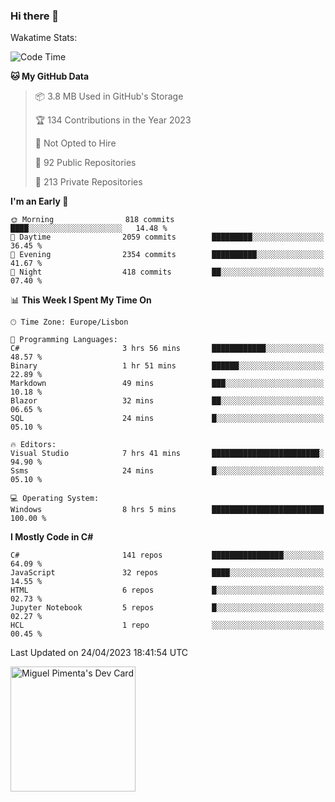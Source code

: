 ### Hi there 👋

<!--
**miguelpimenta/miguelpimenta** is a ✨ _special_ ✨ repository because its `README.md` (this file) appears on your GitHub profile.

Here are some ideas to get you started:

- 🔭 I’m currently working on ...
- 🌱 I’m currently learning ...
- 👯 I’m looking to collaborate on ...
- 🤔 I’m looking for help with ...
- 💬 Ask me about ...
- 📫 How to reach me: ...
- 😄 Pronouns: ...
- ⚡ Fun fact: ...
-->

Wakatime Stats:
<!--START_SECTION:waka-->
![Code Time](http://img.shields.io/badge/Code%20Time-3%2C858%20hrs%2048%20mins-blue)

**🐱 My GitHub Data** 

> 📦 3.8 MB Used in GitHub's Storage 
 > 
> 🏆 134 Contributions in the Year 2023
 > 
> 🚫 Not Opted to Hire
 > 
> 📜 92 Public Repositories 
 > 
> 🔑 213 Private Repositories 
 > 
**I'm an Early 🐤** 

```text
🌞 Morning                818 commits         ████░░░░░░░░░░░░░░░░░░░░░   14.48 % 
🌆 Daytime                2059 commits        █████████░░░░░░░░░░░░░░░░   36.45 % 
🌃 Evening                2354 commits        ██████████░░░░░░░░░░░░░░░   41.67 % 
🌙 Night                  418 commits         ██░░░░░░░░░░░░░░░░░░░░░░░   07.40 % 
```


📊 **This Week I Spent My Time On** 

```text
🕑︎ Time Zone: Europe/Lisbon

💬 Programming Languages: 
C#                       3 hrs 56 mins       ████████████░░░░░░░░░░░░░   48.57 % 
Binary                   1 hr 51 mins        ██████░░░░░░░░░░░░░░░░░░░   22.89 % 
Markdown                 49 mins             ███░░░░░░░░░░░░░░░░░░░░░░   10.18 % 
Blazor                   32 mins             ██░░░░░░░░░░░░░░░░░░░░░░░   06.65 % 
SQL                      24 mins             █░░░░░░░░░░░░░░░░░░░░░░░░   05.10 % 

🔥 Editors: 
Visual Studio            7 hrs 41 mins       ████████████████████████░   94.90 % 
Ssms                     24 mins             █░░░░░░░░░░░░░░░░░░░░░░░░   05.10 % 

💻 Operating System: 
Windows                  8 hrs 5 mins        █████████████████████████   100.00 % 
```

**I Mostly Code in C#** 

```text
C#                       141 repos           ████████████████░░░░░░░░░   64.09 % 
JavaScript               32 repos            ████░░░░░░░░░░░░░░░░░░░░░   14.55 % 
HTML                     6 repos             █░░░░░░░░░░░░░░░░░░░░░░░░   02.73 % 
Jupyter Notebook         5 repos             █░░░░░░░░░░░░░░░░░░░░░░░░   02.27 % 
HCL                      1 repo              ░░░░░░░░░░░░░░░░░░░░░░░░░   00.45 % 
```




 Last Updated on 24/04/2023 18:41:54 UTC
<!--END_SECTION:waka-->

<a href="https://app.daily.dev/MiguelPimenta"><img src="https://api.daily.dev/devcards/05b7ad917b6047f3b1368fb0fe084ad8.png?r=sx6" width="200" alt="Miguel Pimenta's Dev Card"/></a>
